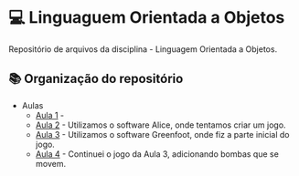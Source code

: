# 💻 Linguaguem Orientada a Objetos
Repositório de arquivos da disciplina - Linguagem Orientada a Objetos.


## 📚 Organização do repositório
- Aulas
  - [Aula 1](https://github.com/robertonechio/linguagem-orientada-a-objetos/tree/main/Aula%201) - 
  - [Aula 2](https://github.com/robertonechio/linguagem-orientada-a-objetos/tree/main/Aula%202) - Utilizamos o software Alice, onde tentamos criar um jogo.
  - [Aula 3](https://github.com/robertonechio/linguagem-orientada-a-objetos/tree/main/Aula%203) - Utilizamos o software Greenfoot, onde fiz a parte inicial do jogo.
  - [Aula 4](https://github.com/robertonechio/linguagem-orientada-a-objetos/tree/main/Aula%204) - Continuei o jogo da Aula 3, adicionando bombas que se movem.
